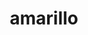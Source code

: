 ---
templateKey: album
title: amarillo
images:
    - image: ../../images/amarillo/one.jpg
    - image: ../../images/amarillo/two.jpg
    - image: ../../images/amarillo/three.jpg
    - image: ../../images/amarillo/four.jpg
---